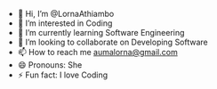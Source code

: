 - 👋 Hi, I’m @LornaAthiambo
- 👀 I’m interested in Coding
- 🌱 I’m currently learning Software Engineering
- 💞️ I’m looking to collaborate on Developing Software
- 📫 How to reach me aumalorna@gmail.com
- 😄 Pronouns: She
- ⚡ Fun fact: I love Coding

<!---
LornaAthiambo/LornaAthiambo is a ✨ special ✨ repository because its `README.md` (this file) appears on your GitHub profile.
You can click the Preview link to take a look at your changes.
--->
